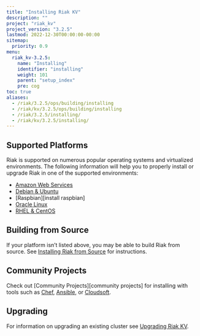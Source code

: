 ```yaml
---
title: "Installing Riak KV"
description: ""
project: "riak_kv"
project_version: "3.2.5"
lastmod: 2022-12-30T00:00:00-00:00
sitemap:
  priority: 0.9
menu:
  riak_kv-3.2.5:
    name: "Installing"
    identifier: "installing"
    weight: 101
    parent: "setup_index"
    pre: cog
toc: true
aliases:
  - /riak/3.2.5/ops/building/installing
  - /riak/kv/3.2.5/ops/building/installing
  - /riak/3.2.5/installing/
  - /riak/kv/3.2.5/installing/
---
```


[install aws]: {{<baseurl>}}riak/kv/3.2.5/setup/installing/amazon-web-services
[install debian & ubuntu]: {{<baseurl>}}riak/kv/3.2.5/setup/installing/debian-ubuntu
[install rhel & centos]: {{<baseurl>}}riak/kv/3.2.5/setup/installing/rhel-centos
[install oracle linux]: {{<baseurl>}}riak/kv/3.2.5/setup/installing/oracle-linux
[install source index]: {{<baseurl>}}riak/kv/3.2.5/setup/installing/source
[upgrade index]: {{<baseurl>}}riak/kv/3.2.5/setup/upgrading

## Supported Platforms

Riak is supported on numerous popular operating systems and virtualized
environments. The following information will help you to
properly install or upgrade Riak in one of the supported environments:

  * [Amazon Web Services][install aws]
  * [Debian & Ubuntu][install debian & ubuntu]
  * [Raspbian][install raspbian]
  * [Oracle Linux][install oracle linux]
  * [RHEL & CentOS][install rhel & centos]

## Building from Source

If your platform isn’t listed above, you may be able to build Riak from source. See [Installing Riak from Source][install source index] for instructions.

## Community Projects

Check out [Community Projects][community projects] for installing with tools such as [Chef](https://www.chef.io/chef/), [Ansible](http://www.ansible.com/), or [Cloudsoft](http://www.cloudsoftcorp.com/).

## Upgrading

For information on upgrading an existing cluster see [Upgrading Riak KV][upgrade index].

